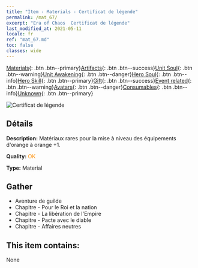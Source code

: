 ```yaml
---
title: "Item - Materials - Certificat de légende"
permalink: /mat_67/
excerpt: "Era of Chaos  Certificat de légende"
last_modified_at: 2021-05-11
locale: fr
ref: "mat_67.md"
toc: false
classes: wide
---
```

 [Materials](/ItemsFR/){: .btn .btn--primary}[Artifacts](/ItemsFR/Artifacts/){: .btn .btn--success}[Unit Soul](/ItemsFR/UnitSoul/){: .btn .btn--warning}[Unit Awakening](/ItemsFR/UnitAwakening/){: .btn .btn--danger}[Hero Soul](/ItemsFR/HeroSoul/){: .btn .btn--info}[Hero Skill](/ItemsFR/HeroSkill/){: .btn .btn--primary}[Gift](/ItemsFR/Gift/){: .btn .btn--success}[Event related](/ItemsFR/Events/){: .btn .btn--warning}[Avatars](/ItemsFR/Avatars/){: .btn .btn--danger}[Consumables](/ItemsFR/Consumables/){: .btn .btn--info}[Unknown](/ItemsFR/Unknown/){: .btn .btn--primary}

 ![Certificat de légende](/images/t/i_cailiao_hexin3.png)

## Détails
 **Description:** Matériaux rares pour la mise à niveau des équipements d'orange à orange +1.

 **Quality:** <span style="color: #FF8C00">OK</span>

 **Type:** Material

## Gather

*    Aventure de guilde 
*    Chapitre - Pour le Roi et la nation 
*    Chapitre - La libération de l'Empire 
*    Chapitre - Pacte avec le diable 
*    Chapitre - Affaires neutres 

## This item contains:

  None

